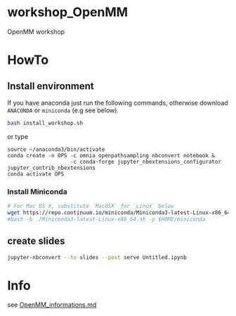 # workshop_OpenMM
OpenMM workshop

# HowTo
## Install environment

If you have anaconda just run the following commands, otherwise download `ANACONDA` or  `miniconda` (e.g see below).

```bash
bash install_workshop.sh
```

or type
```
source ~/anaconda3/bin/activate
conda create -n OPS -c omnia openpathsampling nbconvert notebook &
                    -c conda-forge jupyter_nbextensions_configurator jupyter_contrib_nbextensions
conda activate OPS
```

### Install Miniconda
```bash
# For Mac OS X, substitute `MacOSX` for `Linux` below
wget https://repo.continuum.io/miniconda/Miniconda3-latest-Linux-x86_64.sh
#bash -b ./Miniconda3-latest-Linux-x86_64.sh -p $HOME/miniconda
```

## create slides
```bash
jupyter-nbconvert --to slides --post serve Untitled.ipynb
```

# Info
see [OpenMM_informations.md](OpenMM_informations.md)
